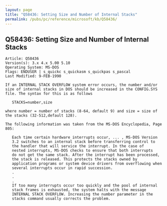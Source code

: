 ```yaml
---
layout: page
title: "Q58436: Setting Size and Number of Internal Stacks"
permalink: /pubs/pc/reference/microsoft/kb/Q58436/
---
```


## Q58436: Setting Size and Number of Internal Stacks

	Article: Q58436
	Version(s): 3.x 4.x 5.00 5.10
	Operating System: MS-DOS
	Flags: ENDUSER | s_quickc s_quickasm s_quickpas s_pascal
	Last Modified: 9-FEB-1990
	
	If an INTERNAL STACK OVERFLOW system error occurs, the number and/or
	size of internal stacks in DOS should be increased in the CONFIG.SYS
	file. The syntax for this is as follows
	
	   STACKS=number,size
	
	where number = number of stacks (8-64, default 9) and size = size of
	the stacks (32-512,default 128).
	
	The following information was taken from the MS-DOS Encyclopedia, Page
	805:
	
	   Each time certain hardware interrupts occur, ... , MS-DOS Version
	   3.2 switches to an internal stack before transferring control to
	   the handler that will service the interrupt. In the case of
	   nested interrupts, MS-DOS checks to ensure that both interrupts
	   do not get the same stack. After the interrupt has been processed,
	   the stack is released. This protects the stacks owned by
	   application programs or system device drivers from overflowing when
	   several interrupts occur in rapid succession.
	   .
	   .
	   .
	   If too many interrupts occur too quickly and the pool of internal
	   stack frames is exhausted, the system halts with the message
	   INTERNAL STACK OVERFLOW. Increasing the number parameter in the
	   stacks command usually corrects the problem.
